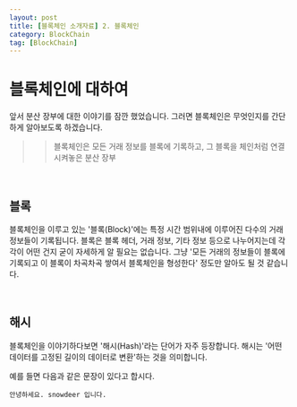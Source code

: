 ```yaml
---
layout: post
title: [블록체인 소개자료] 2. 블록체인
category: BlockChain
tag: [BlockChain]
---
```

# 블록체인에 대하여

앞서 분산 장부에 대한 이야기를 잠깐 했었습니다. 그러면 블록체인은 무엇인지를 간단하게 알아보도록 하겠습니다.

>> 블록체인은 모든 거래 정보를 블록에 기록하고, 그 블록을 체인처럼 연결시켜놓은 분산 장부

<br>

## 블록

블록체인을 이루고 있는 '블록(Block)'에는 특정 시간 범위내에 이루어진 다수의 거래 정보들이 기록됩니다. 블록은 블록 헤더, 거래 정보, 기타 정보 등으로 나누어지는데 각각이 어떤 건지 굳이 자세하게 알 필요는 없습니다. 그냥 '모든 거래의 정보들이 블록에 기록되고 이 블록이 차곡차곡 쌓여서 블록체인을 형성한다' 정도만 알아도 될 것 같습니다.

<br>

## 해시

블록체인을 이야기하다보면 '해시(Hash)'라는 단어가 자주 등장합니다. 해시는 '어떤 데이터를 고정된 길이의 데이터로 변환'하는 것을 의미합니다. 

예를 들면 다음과 같은 문장이 있다고 합시다.

~~~
안녕하세요. snowdeer 입니다.
~~~

